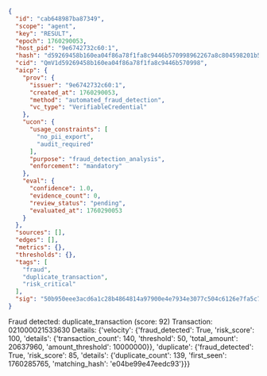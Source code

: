 ```json
{
  "id": "cab648987ba87349",
  "scope": "agent",
  "key": "RESULT",
  "epoch": 1760290053,
  "host_pid": "9e6742732c60:1",
  "hash": "d59269458b160ea04f86a78f1fa8c9446b570998962267a8c804598201b51108",
  "cid": "QmV1d59269458b160ea04f86a78f1fa8c9446b570998",
  "aicp": {
    "prov": {
      "issuer": "9e6742732c60:1",
      "created_at": 1760290053,
      "method": "automated_fraud_detection",
      "vc_type": "VerifiableCredential"
    },
    "ucon": {
      "usage_constraints": [
        "no_pii_export",
        "audit_required"
      ],
      "purpose": "fraud_detection_analysis",
      "enforcement": "mandatory"
    },
    "eval": {
      "confidence": 1.0,
      "evidence_count": 0,
      "review_status": "pending",
      "evaluated_at": 1760290053
    }
  },
  "sources": [],
  "edges": [],
  "metrics": {},
  "thresholds": {},
  "tags": [
    "fraud",
    "duplicate_transaction",
    "risk_critical"
  ],
  "sig": "50b950eee3acd6a1c28b4864814a97900e4e7934e3077c504c6126e7fa5c792f"
}
```

Fraud detected: duplicate_transaction (score: 92)
Transaction: 021000021533630
Details: {'velocity': {'fraud_detected': True, 'risk_score': 100, 'details': {'transaction_count': 140, 'threshold': 50, 'total_amount': 20637960, 'amount_threshold': 10000000}}, 'duplicate': {'fraud_detected': True, 'risk_score': 85, 'details': {'duplicate_count': 139, 'first_seen': 1760285765, 'matching_hash': 'e04be99e47eedc93'}}}